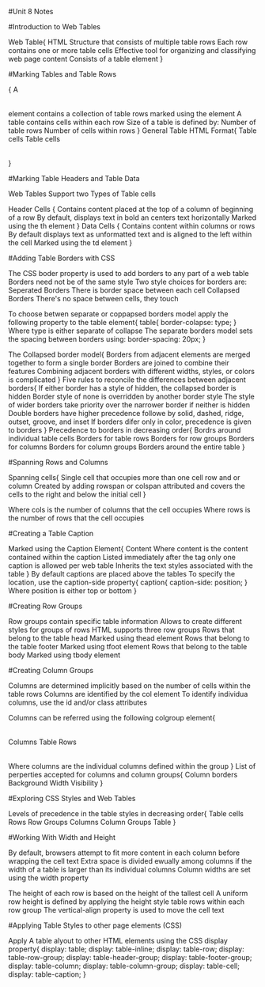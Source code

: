 #Unit 8 Notes

#Introduction to Web Tables

Web Table{
    HTML Structure that consists of multiple table rows
    Each row contains one or more table cells
    Effective tool for organizing and classifying web page content
    Consists of a table element
}

#Marking Tables and Table Rows

{
    A <table></table> element contains a collection of table rows marked using the <tr> element
    A table contains cells within each row
    Size of a table is defined by:
        Number of table rows
        Number of cells within rows
}
General Table HTML Format{
    <table>
        <tr>
            Table cells
        </tr>
        <tr>
            Table cells
        </tr>
    </table>
}

#Marking Table Headers and Table Data

Web Tables Support two Types of Table cells

Header Cells <th>{
    Contains content placed at the top of a column of beginning of a row
    By default, displays text in bold an centers text horizontally
    Marked using the th element
}
Data Cells <td>{
    Contains content within columns or rows
    By default displays text as unformatted text and is aligned to the left within the cell
    Marked using the td element
}

#Adding Table Borders with CSS

The CSS boder property is used to add borders to any part of a web table
Borders need not be of the same style
Two style choices for borders are:
    Seperated Borders
        There is border space between each cell
    Collapsed Borders
        There's no space between cells, they touch

To choose betwen separate or coppapsed borders model apply the following property to the table element{
    table{
        border-colapse: type;
    }
        Where type is either separate of collapse
        The separate borders model sets the spacing between borders using: border-spacing: 20px;
}

The Collapsed border model{
    Borders from adjacent elements are merged together to form a single border
    Borders are joined to combine their features
    Combining adjacent borders with different widths, styles, or colors is complicated
}
Five rules to reconcile the differences between adjacent borders{
    If either border has a style of hidden, the collapsed border is hidden
    Border style of none is overridden by another border style
    The style of wider borders take priority over the narrower border if neither is hidden
    Double borders have higher precedence followe by solid, dashed, ridge, outset, groove, and inset
    If borders difer only in color, precedence is given to borders
}
Precedence to borders in decreasing order{
    Bordrs around individual table cells
    Borders for table rows
    Borders for row groups
    Borders for columns
    Borders for column groups
    Borders around the entire table
}

#Spanning Rows and Columns

Spanning cells{
    Single cell that occupies more than one cell row and or column
    Created by adding rowspan or colspan attributed and covers the cells to the right and below the initial cell
}

<td colspan="cols"></td>
    Where cols is the number of columns that the cell occupies

<td rowspan="rows"></td>
    Where rows is the number of rows that the cell occupies

#Creating a Table Caption

Marked using the Caption Element{
    <caption>Content</caption>
    Where content is the content contained within the caption
    Listed immediately after the <table> tag only one caption is allowed per web table
    Inherits the text styles associated with the table
}
By default captions are placed above the tables
To specify the location, use the caption-side property{
    caption{
        caption-side: position;
    }
    Where position is either top or bottom
}

#Creating Row Groups

Row groups contain specific table information
Allows to create different styles for groups of rows
HTML supports three row groups
    Rows that belong to the table head
        Marked using thead element
    Rows that belong to the table footer
        Marked using tfoot element
    Rows that belong to the table body
        Marked using tbody element

#Creating Column Groups

Columns are determined implicitly based on the number of cells within the table rows
Columns are identified by the col element
To identify individua columns, use the id and/or class attributes

Columns can be referred using the following colgroup element{
    <table>
        <colgroup>
            Columns
        </colgroup>
        Table Rows
    </table>
        Where columns are the individual columns defined within the group
}
List of perperties accepted for columns and column groups{
    Column borders
    Background
    Width
    Visibility
}

#Exploring CSS Styles and Web Tables

Levels of precedence in the table styles in decreasing order{
    Table cells
    Rows
    Row Groups
    Columns
    Column Groups
    Table
}

#Working With Width and Height

By default, browsers attempt to fit more content in each column before wrapping the cell text
Extra space is divided ewually among columns if the width of a table is larger than its individual columns
Column widths are set using the width property

The height of each row is based on the height of the tallest cell
A uniform row height is defined by applying the height style table rows within each row group
The vertical-align property is used to move the cell text

#Applying Table Styles to other page elements (CSS)

Apply A table alyout to other HTML elements using the CSS display property{
    display: table;
    display: table-inline;
    display: table-row;
    display: table-row-group;
    display: table-header-group;
    display: table-footer-group;
    display: table-column;
    display: table-column-group;
    display: table-cell;
    display: table-caption;
}